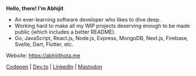 **Hello, there! I'm Abhijit**  
- An ever-learning software developer who likes to dive deep. 
- Working hard to make all my WIP projects deserving enough to be made public (which includes a better README).
- Go, JavaScript, React.js, Node.js, Express, MongoDB, Next.js, Firebase, Svelte, Dart, Flutter, etc.

Website: https://abhijithota.me

[Codepen](https://codepen.io/kretaceous) | [Dev.to](https://dev.to/kretaceous) | [LinkedIn](https://linkedin.com/in/abhijit-hota) | <a rel="me" href="https://hachyderm.io/@kretaceous">Mastodon</a>
